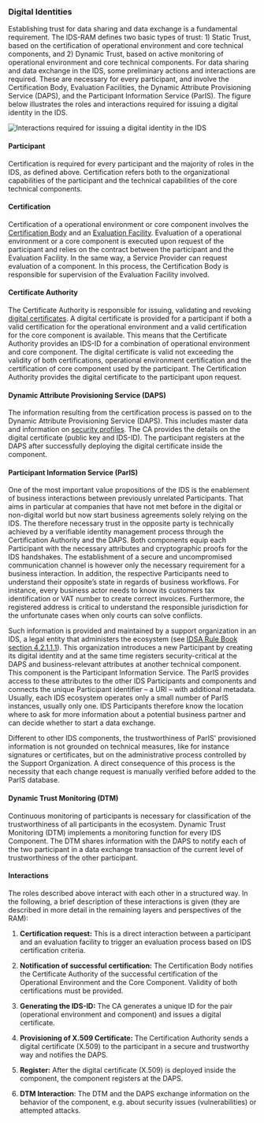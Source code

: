 ### Digital Identities

Establishing trust for data sharing and data exchange is a fundamental
requirement. The IDS-RAM defines two basic types of trust: 1) Static
Trust, based on the certification of operational environment and core technical
components, and 2) Dynamic Trust, based on active monitoring of
operational environment and core technical components. For data sharing and data
exchange in the IDS, some preliminary actions and interactions are
required. These are necessary for every participant, and involve the
Certification Body, Evaluation Facilities, the Dynamic Attribute
Provisioning Service (DAPS), and the Participant Information Service (ParIS).
The figure below illustrates the roles and interactions required for issuing a digital
identity in the IDS.

![ Interactions required for issuing a digital identity in the
IDS](./media/DigitalIdentities.png)

#### Participant

Certification is required for every participant and the majority of
roles in the IDS, as defined above. Certification refers both to the
organizational capabilities of the participant and the technical
capabilities of the core technical components.

#### Certification

Certification of a operational environment or core component involves the
[Certification Body](#) and an [Evaluation Facility](#).
Evaluation of a operational environment or a core component is executed upon request
of the participant and relies on the contract between the participant
and the Evaluation Facility. In the same way, a Service Provider can
request evaluation of a component. In this process, the Certification
Body is responsible for supervision of the Evaluation Facility involved.

#### Certificate Authority

The Certificate Authority is responsible for issuing, validating and
revoking [digital certificates](#). A digital certificate
is provided for a participant if both a valid certification for the
operational environment and a valid certification for the core component is
available. This means that the Certificate Authority provides an
IDS-ID for a combination of operational environment and core component. The digital
certificate is valid not exceeding the validity of both certifications,
operational environment certification and the certification of core component used
by the participant. The Certification Authority provides the digital
certificate to the participant upon request.

#### Dynamic Attribute Provisioning Service (DAPS)

The information resulting from the certification process is passed on to
the Dynamic Attribute Provisioning Service (DAPS). This includes master
data and information on [security profiles](#). The CA provides the details on the digital certificate
(public key and IDS-ID). The participant registers at the DAPS after
successfully deploying the digital certificate inside the component.

#### Participant Information Service (ParIS)

One of the most important value propositions of the IDS is the enablement of business interactions between previously unrelated Participants. That aims in particular at companies that have not met before in the digital or non-digital world but now start business agreements solely relying on the IDS. The therefore necessary trust in the opposite party is technically achieved by a verifiable identity management process through the Certification Authority and the DAPS. Both components equip each Participant with the necessary attributes and cryptographic proofs for the IDS handshakes. The establishment of a secure and uncompromised communication channel is however only the necessary requirement for a business interaction. In addition, the respective Participants need to understand their opposite’s state in regards of business workflows. For instance, every business actor needs to know its customers tax identification or VAT number to create correct invoices. Furthermore, the registered address is critical to understand the responsible jurisdiction for the unfortunate cases when only courts can solve conflicts.

Such information is provided and maintained by a support organization in an IDS, a legal entity that administers the ecosystem (see [IDSA Rule Book section 4.2.1.1.1](https://internationaldataspaces.org/download/19008/)). This organization introduces a new Participant by creating its digital identity and at the same time registers security-critical at the DAPS and business-relevant attributes at another technical component. This component is the Participant Information Service. The ParIS provides access to these attributes to the other IDS Participants and components and connects the unique Participant identifier – a URI – with additional metadata. Usually, each IDS ecosystem operates only a small number of ParIS instances, usually only one. IDS Participants therefore know the location where to ask for more information about a potential business partner and can decide whether to start a data exchange.

Different to other IDS components, the trustworthiness of ParIS' provisioned information is not grounded on technical measures, like for instance signatures or certificates, but on the administrative process controlled by the Support Organization. A direct consequence of this process is the necessity that each change request is manually verified before added to the ParIS database.


#### Dynamic Trust Monitoring (DTM)

Continuous monitoring of participants is necessary for classification of
the trustworthiness of all participants in the ecosystem. Dynamic Trust
Monitoring (DTM) implements a monitoring function for every IDS
Component. The DTM shares information with the DAPS to notify each of
the two participant in a data exchange transaction of the current level
of trustworthiness of the other participant.

#### Interactions

The roles described above interact with each other in a structured way.
In the following, a brief description of these interactions is given
(they are described in more detail in the remaining layers and perspectives of the RAM):

1.  **Certification request:** This is a direct interaction between a
    participant and an evaluation facility to trigger an evaluation
    process based on IDS certification criteria.

2.  **Notification of successful certification:** The Certification Body
    notifies the Certificate Authority of the successful certification
    of the Operational Environment and the Core Component. Validity of both
    certifications must be provided.

3.  **Generating the IDS-ID:** The CA generates a unique ID for the pair
    (operational environment and component) and issues a digital certificate.

4.  **Provisioning of X.509 Certificate:** The Certification Authority
    sends a digital certificate (X.509) to the participant in a secure
    and trustworthy way and notifies the DAPS.

5.  **Register:** After the digital certificate (X.509) is deployed
    inside the component, the component registers at the DAPS.

6.  **DTM Interaction**: The DTM and the DAPS exchange information on
    the behavior of the component, e.g. about security issues
    (vulnerabilities) or attempted attacks.
